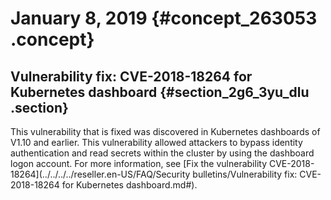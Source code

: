 # January 8, 2019 {#concept_263053 .concept}

## Vulnerability fix: CVE-2018-18264 for Kubernetes dashboard {#section_2g6_3yu_dlu .section}

This vulnerability that is fixed was discovered in Kubernetes dashboards of V1.10 and earlier. This vulnerability allowed attackers to bypass identity authentication and read secrets within the cluster by using the dashboard logon account. For more information, see [Fix the vulnerability CVE-2018-18264](../../../../reseller.en-US/FAQ/Security bulletins/Vulnerability fix: CVE-2018-18264 for Kubernetes dashboard.md#).

